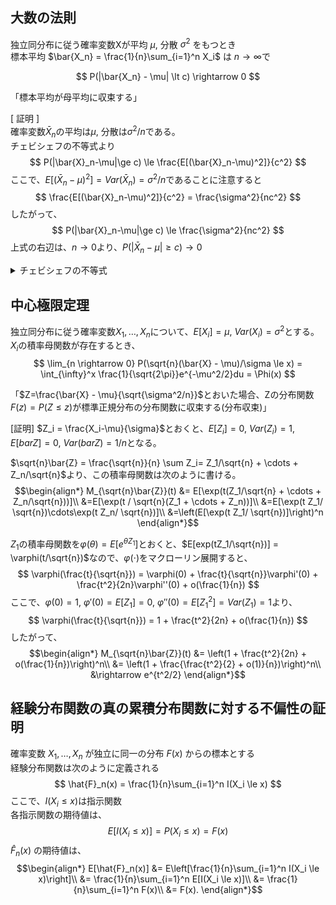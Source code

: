 
## 大数の法則

独立同分布に従う確率変数Xが平均 $\mu$, 分散 $\sigma^2$ をもつとき  
標本平均 $\bar{X_n} = \frac{1}{n}\sum_{i=1}^n X_i$ は $n \rightarrow \infty$で

$$
P(|\bar{X_n} - \mu| \lt c) \rightarrow 0
$$

「標本平均が母平均に収束する」

[ 証明 ]  
確率変数$\bar{X}_n$の平均は$\mu$, 分散は$\sigma^2/n$である。  
チェビシェフの不等式より
$$
P(|\bar{X}_n-\mu|\ge c) \le \frac{E[(\bar{X}_n-\mu)^2]}{c^2}
$$
ここで、$E[(\bar{X}_n-\mu)^2] = Var(\bar{X}_n) = \sigma^2/n$であることに注意すると  
$$
\frac{E[(\bar{X}_n-\mu)^2]}{c^2} = \frac{\sigma^2}{nc^2}
$$
したがって、
$$
P(|\bar{X}_n-\mu|\ge c) \le \frac{\sigma^2}{nc^2}
$$
上式の右辺は、$n\rightarrow0$より、$P(|\bar{X}_n-\mu|\ge c)\rightarrow0$

<details>
  <summary>チェビシェフの不等式
  </summary>

  確率変数Xの平均を $\mu$ とすると、任意の正の実数cに対して次の不等式が成り立つ

  $$
  P(|X-\mu|\ge c) \le \frac{E[(X-\mu)^2]}{c^2}
  $$
</details>

## 中心極限定理

独立同分布に従う確率変数$X_1, \dots, X_n$について、$E[X_i]=\mu$, $Var(X_i)=\sigma^2$とする。  
$X_i$の積率母関数が存在するとき、
$$
\lim_{n \rightarrow 0} P(\sqrt{n}(\bar{X} - \mu)/\sigma \le x) = \int_{\infty}^x \frac{1}{\sqrt{2\pi}}e^{-\mu^2/2}du = \Phi(x)
$$

「$Z=\frac{\bar{X} - \mu}{\sqrt{\sigma^2/n}}$とおいた場合、Zの分布関数$F(z) = P(Z\le z)$が標準正規分布の分布関数に収束する(分布収束)」

[証明]
$Z_i = \frac{X_i-\mu}{\sigma}$とおくと、$E[Z_i] = 0$, $Var(Z_i) = 1$, $E[bar{Z}] = 0$, $Var(bar{Z}) = 1/n$となる。  

$\sqrt{n}\bar{Z} = \frac{\sqrt{n}}{n} \sum Z_i= Z_1/\sqrt{n} + \cdots + Z_n/\sqrt{n}$より、この積率母関数は次のように書ける。  
$$\begin{align*}
M_{\sqrt{n}\bar{Z}}(t) &= E[\exp(t(Z_1/\sqrt{n} + \cdots + Z_n/\sqrt{n}))]\\
&=E[\exp(t / \sqrt{n}(Z_1 + \cdots + Z_n))]\\
&=E[\exp(t Z_1/ \sqrt{n})\cdots\exp(t Z_n/ \sqrt{n})]\\
&=\left(E[\exp(t Z_1/ \sqrt{n})]\right)^n
\end{align*}$$

$Z_1$の積率母関数を$\varphi(\theta) = E[e^{\theta Z_1}]$とおくと、$E[exp(tZ_1/\sqrt{n})] = \varphi(t/\sqrt{n})$なので、$\varphi(\cdot)$をマクローリン展開すると、
$$
\varphi(\frac{t}{\sqrt{n}}) = \varphi(0) + \frac{t}{\sqrt{n}}\varphi'(0) + \frac{t^2}{2n}\varphi''(0) + o(\frac{1}{n})
$$
ここで、$\varphi(0) = 1$, $\varphi'(0) = E[Z_1] = 0$, $\varphi''(0) = E[Z_1^2] = Var(Z_1) = 1$より、
$$
\varphi(\frac{t}{\sqrt{n}}) = 1 + \frac{t^2}{2n} + o(\frac{1}{n})
$$
したがって、
$$\begin{align*}
M_{\sqrt{n}\bar{Z}}(t) &= \left(1 + \frac{t^2}{2n} + o(\frac{1}{n})\right)^n\\
&= \left(1 + \frac{\frac{t^2}{2} + o(1)}{n})\right)^n\\
&\rightarrow e^{t^2/2}
\end{align*}$$

## 経験分布関数の真の累積分布関数に対する不偏性の証明
確率変数 $X_1, \dots, X_n$ が独立に同一の分布 $F(x)$ からの標本とする  
経験分布関数は次のように定義される
$$
\hat{F}_n(x) = \frac{1}{n}\sum_{i=1}^n I(X_i \le x)
$$
ここで、$I(X_i \le x)$は指示関数  
各指示関数の期待値は、
$$
E[I(X_i \le x)] = P(X_i \le x) = F(x)
$$
$\hat{F}_n(x)$ の期待値は、
$$\begin{align*}
E[\hat{F}_n(x)] &= E\left[\frac{1}{n}\sum_{i=1}^n I(X_i \le x)\right]\\
&= \frac{1}{n}\sum_{i=1}^n E[I(X_i \le x)]\\
&= \frac{1}{n}\sum_{i=1}^n F(x)\\
&= F(x).
\end{align*}$$